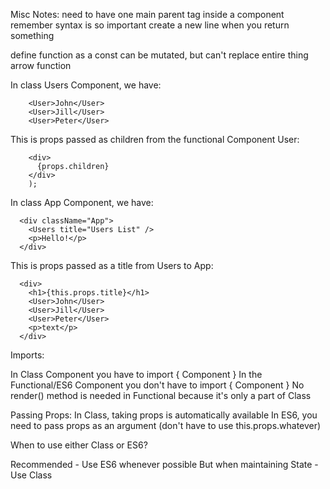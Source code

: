 Misc Notes: 
need to have one main parent tag inside a component
remember syntax is so important
create a new line when you return something

define function as a const
can be mutated, but can't replace entire thing
arrow function

In class Users Component, we have: 

        <User>John</User>
        <User>Jill</User>
        <User>Peter</User>

This is props passed as children from the functional Component User:


        <div>
          {props.children}
        </div>
        );

In class App Component, we have:

      <div className="App">
        <Users title="Users List" />
        <p>Hello!</p>
      </div>

This is props passed as a title from Users to App: 

      <div>
        <h1>{this.props.title}</h1>
        <User>John</User>
        <User>Jill</User>
        <User>Peter</User>
        <p>text</p>
      </div>

Imports:

In Class Component you have to import { Component }
In the Functional/ES6 Component you don't have to import { Component }
No render() method is needed in Functional because it's only a part of Class 

Passing Props: 
In Class, taking props is automatically available 
In ES6, you need to pass props as an argument (don't have to use this.props.whatever)

When to use either Class or ES6?

Recommended - Use ES6 whenever possible 
But when maintaining State - Use Class 


